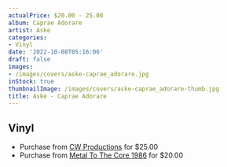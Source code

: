 ```yaml
---
actualPrice: $20.00 - 25.00
album: Caprae Adorare
artist: Aske
categories:
- Vinyl
date: '2022-10-08T05:16:06'
draft: false
images:
- /images/covers/aske-caprae_adorare.jpg
inStock: true
thumbnailImage: /images/covers/aske-caprae_adorare-thumb.jpg
title: Aske - Caprae Adorare
---
```


## Vinyl
* Purchase from [CW Productions](https://shop.cwproductions.net/products/aske-caprae-adorare-lp) for $25.00
* Purchase from [Metal To The Core 1986](https://metaltothecore1986.com/shop/aske-caprae-adorare-12-lp/) for $20.00
